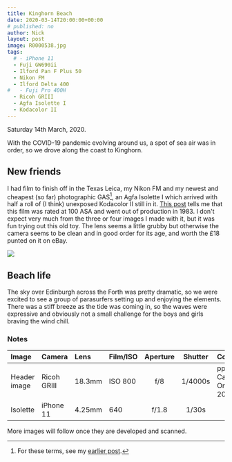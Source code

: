```yaml
---
title: Kinghorn Beach
date: 2020-03-14T20:00:00+00:00
# published: no
author: Nick
layout: post
image: R0000538.jpg
tags:
  # - iPhone 11
  - Fuji GW690ii
  - Ilford Pan F Plus 50
  - Nikon FM
  - Ilford Delta 400
#   - Fuji Pro 400H
  - Ricoh GRIII
  - Agfa Isolette I
  - Kodacolor II
---
```

Saturday 14th March, 2020. 

With the COVID-19 pandemic evolving around us, a spot of sea air was in order, so we drove along the coast to Kinghorn.

## New friends
I had film to finish off in the Texas Leica, my Nikon FM and my newest and cheapest (so far) photographic GAS[^1], an Agfa Isolette I which arrived with half a roll of (I think) unexposed Kodacolor II still in it. [This post](https://www.photomemorabilia.co.uk/Colour_Darkroom/Early_Kodak_CameraFilm.html#anchorK11) tells me that this film was rated at 100 ASA and went out of production in 1983. I don't expect very much from the three or four images I made with it, but it was fun trying out this old toy. The lens seems a little grubby but otherwise the camera seems to be clean and in good order for its age, and worth the £18 punted on it on eBay. 

![]({{site.baseurl}}/img/Isolette.jpg)

## Beach life
The sky over Edinburgh across the Forth was pretty dramatic, so we were excited to see a group of parasurfers setting up and enjoying the elements. There was a stiff breeze as the tide was coming in, so the waves were expressive and obviously not a small challenge for the boys and girls braving the wind chill.

### Notes
[^1]: For these terms, see my [earlier post](/2020/01/30/film-cameras.html#notes).

Image|Camera|Lens|Film/ISO|Aperture|Shutter|Comment
:----|:-----|:---|:---|:------:|:----:|:------
Header image|Ricoh GRIII|18.3mm|ISO 800|f/8|1/4000s|pp in Capture One Pro 20
Isolette|iPhone 11|4.25mm|640|f/1.8|1/30s|

More images will follow once they are developed and scanned.

<!-- Sandavágur Church|Fuji GW690ii|90mm|Fuji Pro 400H|f/16|1/125s -->
<!-- Trøllkonufingur|Fuji GW690ii|90mm|Fuji Pro 400H|f/32|1/4s|PP in [Iridient](https://www.iridientdigital.com/) -->
